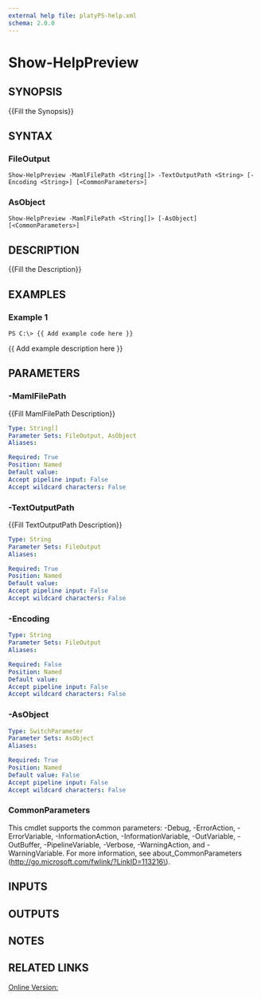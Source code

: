 ```yaml
---
external help file: platyPS-help.xml
schema: 2.0.0
---
```


# Show-HelpPreview
## SYNOPSIS
{{Fill the Synopsis}}

## SYNTAX

### FileOutput
```
Show-HelpPreview -MamlFilePath <String[]> -TextOutputPath <String> [-Encoding <String>] [<CommonParameters>]
```

### AsObject
```
Show-HelpPreview -MamlFilePath <String[]> [-AsObject] [<CommonParameters>]
```

## DESCRIPTION
{{Fill the Description}}

## EXAMPLES

### Example 1
```
PS C:\> {{ Add example code here }}
```

{{ Add example description here }}

## PARAMETERS

### -MamlFilePath
{{Fill MamlFilePath Description}}

```yaml
Type: String[]
Parameter Sets: FileOutput, AsObject
Aliases: 

Required: True
Position: Named
Default value: 
Accept pipeline input: False
Accept wildcard characters: False
```

### -TextOutputPath
{{Fill TextOutputPath Description}}

```yaml
Type: String
Parameter Sets: FileOutput
Aliases: 

Required: True
Position: Named
Default value: 
Accept pipeline input: False
Accept wildcard characters: False
```

### -Encoding
```yaml
Type: String
Parameter Sets: FileOutput
Aliases: 

Required: False
Position: Named
Default value: 
Accept pipeline input: False
Accept wildcard characters: False
```

### -AsObject
```yaml
Type: SwitchParameter
Parameter Sets: AsObject
Aliases: 

Required: True
Position: Named
Default value: False
Accept pipeline input: False
Accept wildcard characters: False
```

### CommonParameters
This cmdlet supports the common parameters: -Debug, -ErrorAction, -ErrorVariable, -InformationAction, -InformationVariable, -OutVariable, -OutBuffer, -PipelineVariable, -Verbose, -WarningAction, and -WarningVariable. For more information, see about_CommonParameters \(http://go.microsoft.com/fwlink/?LinkID=113216\).

## INPUTS

## OUTPUTS

## NOTES

## RELATED LINKS

[Online Version:]()


